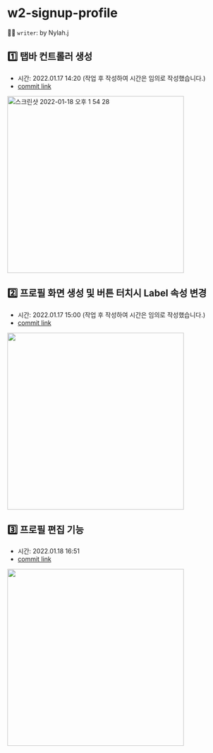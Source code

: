 # w2-signup-profile
:woman_technologist: `writer`: by Nylah.j 

## :one: 탭바 컨트롤러 생성
- 시간: 2022.01.17 14:20 (작업 후 작성하여 시간은 임의로 작성했습니다.)
- [commit link](https://github.com/nylah-j/w2-signup-profile/tree/219532bac87208b3b1e544c6067a8730d6eea718)   
<img width="400" alt="스크린샷 2022-01-18 오후 1 54 28" src="https://user-images.githubusercontent.com/95729679/149873286-409ea849-6fe8-4916-934c-a1aab44f9423.png">

## :two: 프로필 화면 생성 및 버튼 터치시 Label 속성 변경
- 시간: 2022.01.17 15:00 (작업 후 작성하여 시간은 임의로 작성했습니다.)
- [commit link](https://github.com/nylah-j/w2-signup-profile/tree/91ba21bbbd9ac662305ce9fb02d0fed08ddb42b3)  
<img width="400" src="https://media.giphy.com/media/YLdlB6UK7DR8gc2jdN/giphy.gif">



## :three: 프로필 편집 기능
- 시간: 2022.01.18 16:51
- [commit link](https://github.com/nylah-j/w2-signup-profile/tree/73e29229f487b2d980ad15637e3def37e3298fa0)   
<img width="400" src="https://media.giphy.com/media/XfxyFRzsKoDizTuvWm/giphy.gif"/>
